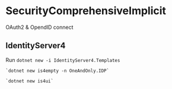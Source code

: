 # SecurityComprehensiveImplicit

OAuth2 & OpendID connect

## IdentityServer4

Run `dotnet new -i IdentityServer4.Templates`

    `dotnet new is4empty -n OneAndOnly.IDP`
    
    `dotnet new is4ui`
